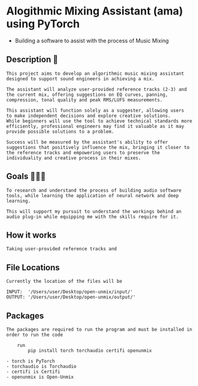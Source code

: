 # Alogithmic Mixing Assistant (ama) using PyTorch

- Building a software to assist with the process of Music Mixing

## Description 📝

    This project aims to develop an algorithmic music mixing assistant designed to support sound engineers in achieving a mix.

    The assistant will analyze user-provided reference tracks (2-3) and the current mix, offering suggestions on EQ curves, panning, compression, tonal quality and peak RMS/LUFS measurements.

    This assistant will function solely as a suggester, allowing users
    to make independent decisions and explore creative solutions.
    While beginners will use the tool to achieve technical standards more efficiently, professional engineers may find it valuable as it may provide possible solutions to a problem.

    Success will be measured by the assistant's ability to offer suggestions that positively influence the mix, bringing it closer to the reference tracks and empowering users to preserve the
    individuality and creative process in their mixes.

## Goals 🧑🏽‍💻

    To research and understand the process of building audio software tools, while learning the application of neural network and deep learning.

    This will support my pursuit to understand the workings behind an audio plug-in while equipping me with the skills require for it.

## How it works

    Taking user-provided reference tracks and

## File Locations

    Currently the location of the files will be

    INPUT:  '/Users/user/Desktop/open-unmix/input/'
    OUTPUT: '/Users/user/Desktop/open-unmix/output/'

## Packages

    The packages are required to run the program and must be installed in order to run the code

        run
            pip install torch torchaudio certifi openunmix

    - torch is PyTorch
    - torchaudio is Torchaudio
    - certifi is Certifi
    - openunmix is Open-Unmix
